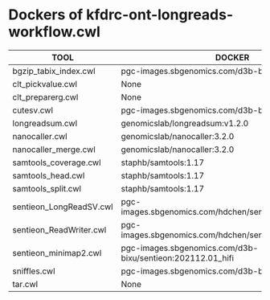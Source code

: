 # Dockers of kfdrc-ont-longreads-workflow.cwl

TOOL|DOCKER
-|-
bgzip_tabix_index.cwl|pgc-images.sbgenomics.com/d3b-bixu/samtools:1.15.1
clt_pickvalue.cwl|None
clt_preparerg.cwl|None
cutesv.cwl|pgc-images.sbgenomics.com/d3b-bixu/cutesv:2.0.3
longreadsum.cwl|genomicslab/longreadsum:v1.2.0
nanocaller.cwl|genomicslab/nanocaller:3.2.0
nanocaller_merge.cwl|genomicslab/nanocaller:3.2.0
samtools_coverage.cwl|staphb/samtools:1.17
samtools_head.cwl|staphb/samtools:1.17
samtools_split.cwl|staphb/samtools:1.17
sentieon_LongReadSV.cwl|pgc-images.sbgenomics.com/hdchen/sentieon:202112.06
sentieon_ReadWriter.cwl|pgc-images.sbgenomics.com/hdchen/sentieon:202112.01_hifi
sentieon_minimap2.cwl|pgc-images.sbgenomics.com/d3b-bixu/sentieon:202112.01_hifi
sniffles.cwl|pgc-images.sbgenomics.com/d3b-bixu/sniffles:2.0.7
tar.cwl|None
